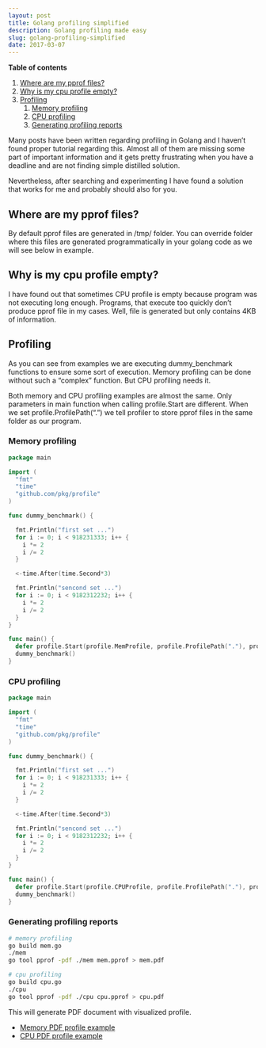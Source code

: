 ```yaml
---
layout: post
title: Golang profiling simplified
description: Golang profiling made easy
slug: golang-profiling-simplified
date: 2017-03-07
---
```


**Table of contents**

1. [Where are my pprof files?](#where-are-my-pprof-files)
2. [Why is my cpu profile empty?](#why-is-my-cpu-profile-empty)
3. [Profiling](#profiling)
   1. [Memory profiling](#memory-profiling)
   2. [CPU profiling](#cpu-profiling)
   3. [Generating profiling reports](#generating-profiling-reports)

Many posts have been written regarding profiling in Golang and I haven’t found proper tutorial regarding this. Almost all of them are missing some part of important information and it gets pretty frustrating when you have a deadline and are not finding simple distilled solution.

Nevertheless, after searching and experimenting I have found a solution that works for me and probably should also for you.

## Where are my pprof files?

By default pprof files are generated in /tmp/ folder. You can override folder where this files are generated programmatically in your golang code as we will see below in example.

## Why is my cpu profile empty?

I have found out that sometimes CPU profile is empty because program was not executing long enough. Programs, that execute too quickly don’t produce pprof file in my cases. Well, file is generated but only contains 4KB of information.

## Profiling

As you can see from examples we are executing dummy_benchmark functions to ensure some sort of execution. Memory profiling can be done without such a “complex” function. But CPU profiling needs it.

Both memory and CPU profiling examples are almost the same. Only parameters in main function when calling profile.Start are different. When we set profile.ProfilePath(“.”) we tell profiler to store pprof files in the same folder as our program.

### Memory profiling

```go
package main

import (
  "fmt"
  "time"
  "github.com/pkg/profile"
)

func dummy_benchmark() {

  fmt.Println("first set ...")
  for i := 0; i < 918231333; i++ {
    i *= 2
    i /= 2
  }

  <-time.After(time.Second*3)

  fmt.Println("sencond set ...")
  for i := 0; i < 9182312232; i++ {
    i *= 2
    i /= 2
  }
}

func main() {
  defer profile.Start(profile.MemProfile, profile.ProfilePath("."), profile.NoShutdownHook).Stop()
  dummy_benchmark()
}
```

### CPU profiling

```go
package main

import (
  "fmt"
  "time"
  "github.com/pkg/profile"
)

func dummy_benchmark() {

  fmt.Println("first set ...")
  for i := 0; i < 918231333; i++ {
    i *= 2
    i /= 2
  }

  <-time.After(time.Second*3)

  fmt.Println("sencond set ...")
  for i := 0; i < 9182312232; i++ {
    i *= 2
    i /= 2
  }
}

func main() {
  defer profile.Start(profile.CPUProfile, profile.ProfilePath("."), profile.NoShutdownHook).Stop()
  dummy_benchmark()
}
```

### Generating profiling reports

```bash
# memory profiling
go build mem.go
./mem
go tool pprof -pdf ./mem mem.pprof > mem.pdf

# cpu profiling
go build cpu.go
./cpu
go tool pprof -pdf ./cpu cpu.pprof > cpu.pdf
```

This will generate PDF document with visualized profile.

- [Memory PDF profile example](/files/golang-profiling-mem.pdf)
- [CPU PDF profile example](/files/golang-profiling-cpu.pdf)
